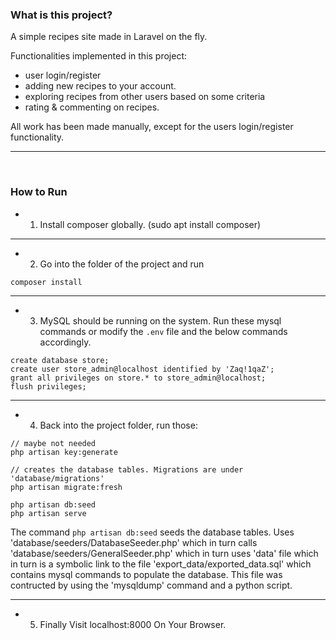 ### What is this project? 

A simple recipes site made in Laravel on the fly.

Functionalities implemented in this project:
- user login/register
- adding new recipes to your account.
- exploring recipes from other users based on some criteria
- rating & commenting on recipes.

All work has been made manually, except for the users login/register functionality. 

<hr>
 
<br>

### How to Run

- 1. Install composer globally. (sudo apt install composer)

<hr> 

- 2. Go into the folder of the project and run
```
composer install
```

<hr>

- 3. MySQL should be running on the system. Run these mysql commands or	modify the `.env` file and the below commands accordingly. 
```
create database store;
create user store_admin@localhost identified by 'Zaq!1qaZ';
grant all privileges on store.* to store_admin@localhost;
flush privileges;
```

<hr>

- 4. Back into the project folder, run those: 
```
// maybe not needed
php artisan key:generate

// creates the database tables. Migrations are under 'database/migrations'
php artisan migrate:fresh

php artisan db:seed
php artisan serve
```

The command `php artisan db:seed` seeds the database tables.
Uses 'database/seeders/DatabaseSeeder.php' which in turn calls 
'database/seeders/GeneralSeeder.php' which in turn uses 'data' file 
which in turn is a symbolic link to the file 'export_data/exported_data.sql'
which contains mysql commands to populate the database. 
This file was contructed by using the 'mysqldump' command and a python script.

<hr>

- 5. Finally Visit localhost:8000 On Your Browser.

